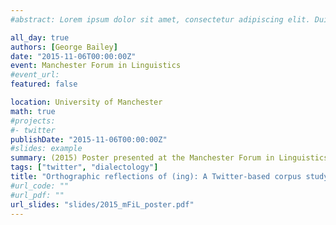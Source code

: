 ```yaml
---
#abstract: Lorem ipsum dolor sit amet, consectetur adipiscing elit. Duis posuere tellusac convallis placerat. Proin tincidunt magna sed ex sollicitudin condimentum. Sed ac faucibus dolor, scelerisque sollicitudin nisi. Cras purus urna, suscipit quis sapien eu, pulvinar tempor diam.

all_day: true
authors: [George Bailey]
date: "2015-11-06T00:00:00Z"
event: Manchester Forum in Linguistics
#event_url: 
featured: false

location: University of Manchester
math: true
#projects:
#- twitter
publishDate: "2015-11-06T00:00:00Z"
#slides: example
summary: (2015) Poster presented at the Manchester Forum in Linguistics
tags: ["twitter", "dialectology"]
title: "Orthographic reflections of (ing): A Twitter-based corpus study"
#url_code: ""
#url_pdf: ""
url_slides: "slides/2015_mFiL_poster.pdf"
---
```

